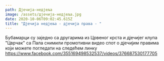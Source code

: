```yaml
---
path: Дјечија-недјеља
image: /assets/дјечија-недјеља.jpg
date: 2020-10-06T09:02:45.615Z
title: "Дјечија недјеља - дјечија права - "
---
```

Бубамарци су заједно са другарима из Црвеног крста  и дјечијег клупа "Цврчак" са Пала снимили промотивни видео спот о дјечијим правима који можете погледати на следећем линку https://www.facebook.com/355169498532537/videos/376687530177705
